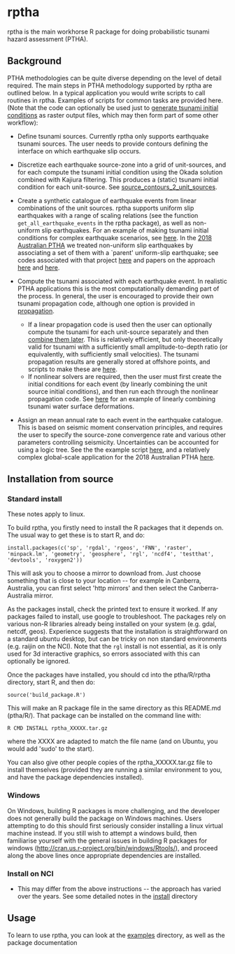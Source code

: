 rptha
=====

rptha is the main workhorse R package for doing probabilistic tsunami hazard
assessment (PTHA). 

Background
----------

PTHA methodologies can be quite diverse depending on the level of detail
required. The main steps in PTHA methodology supported by rptha are outlined
below. In a typical application you would write scripts to call routines in rptha.
Examples of scripts for common tasks are provided here. (Note that the code can
optionally be used just to [generate tsunami initial
conditions](examples/source_contours_2_unit_sources) as raster output files, which may
then form part of some other workflow):

* Define tsunami sources. Currently rptha only supports earthquake tsunami
sources. The user needs to provide contours defining the interface on
which earthquake slip occurs. 

* Discretize each earthquake source-zone into a grid of unit-sources, and
for each compute the tsunami initial condition using the Okada solution
combined with Kajiura filtering. This produces a (static) tsunami initial
condition for each unit-source. See [source_contours_2_unit_sources](examples/source_contours_2_unit_sources).

* Create a synthetic catalogue of earthquake events from linear
combinations of the unit sources. rptha supports uniform slip
earthquakes with a range of scaling relations (see the function
`get_all_earthquake_events` in the rptha package), as well as non-uniform slip earthquakes. 
For an example of making tsunami initial conditions for complex earthquake
scenarios, see
[here](examples/combine_tsunami_sources/combine_tsunami_sources.R). In the
[2018 Australian PTHA](http://dx.doi.org/10.11636/Record.2018.041) we treated
non-uniform slip earthquakes by associating a set of them with a `parent'
uniform-slip earthquake; see codes associated with that project
[here](examples/austptha_template) and papers on the approach
[here](https://link.springer.com/article/10.1007/s00024-019-02299-w) and
[here](https://doi.org/10.1093/gji/ggz260).

* Compute the tsunami associated with each earthquake event. In
realistic PTHA applications this is the most computationally demanding part of
the process. In general, the user is encouraged to provide their own
tsunami propagation code, although one option is provided in [propagation](../propagation).
  * If a linear propagation code is used then the user can optionally compute
the tsunami for each unit-source separately and then [combine them
later](examples/austptha_template/SOURCE_ZONES/TEMPLATE/TSUNAMI_EVENTS). This is relatively
efficient, but only theoretically valid for tsunami with a sufficiently small
amplitude-to-depth ratio (or equivalently, with sufficiently small velocities).
The tsunami propagation results are generally stored at offshore points, and
scripts to make these are [here](examples/make_hazard_points).
  * If nonlinear solvers are required, then the user must first create the 
initial conditions for each event (by linearly combining the unit source
initial conditions), and then run each through the nonlinear propagation code. 
See [here](examples/combine_tsunami_sources/combine_tsunami_sources.R) for an example
of linearly combining tsunami water surface deformations.

* Assign an mean annual rate to each event in the earthquake catalogue. This
is based on seismic moment conservation principles, and requires the user to
specify the source-zone convergence rate and various other parameters
controlling seismicity. Uncertainties can be accounted for using a logic tree.
See the the example script [here](examples/event_rates/single_source_rate_computation.R),
and a relatively complex global-scale application for the 2018 Australian PTHA
[here](examples/austptha_template/EVENT_RATES).


Installation from source
------------------------

### Standard install

These notes apply to linux. 

To build rptha, you firstly need to install the R packages that it depends on.
The usual way to get these is to start R, and do:

    install.packages(c('sp', 'rgdal', 'rgeos', 'FNN', 'raster', 'minpack.lm', 'geometry', 'geosphere', 'rgl', 'ncdf4', 'testthat', 'devtools', 'roxygen2'))

This will ask you to choose a mirror to download from. Just choose something that
is close to your location -- for example in Canberra, Australia, you can first select
'http mirrors' and then select the Canberra-Australia mirror. 

As the packages install, check the printed text to ensure it worked. If any packages
failed to install, use google to troubleshoot. The packages rely on various non-R
libraries already being installed on your system (e.g. gdal, netcdf, geos).
Experience suggests that the installation is straightforward on a standard
ubuntu desktop, but can be tricky on non standard environments (e.g. raijin on
the NCI). Note that the `rgl` install is not essential, as it is only used for
3d interactive graphics, so errors associated with this can optionally be
ignored.

Once the packages have installed, you should cd into the ptha/R/rptha directory, start
R, and then do:

    source('build_package.R')

This will make an R package file in the same directory as this README.md
(ptha/R/). That package can be installed on the command line with:

    R CMD INSTALL rptha_XXXXX.tar.gz

where the XXXX are adapted to match the file name (and on Ubuntu, you would add
'sudo' to the start). 

You can also give other people copies of the rptha_XXXXX.tar.gz file to install
themselves (provided they are running a similar environment to you, and have
the package dependencies installed).

### Windows 

On Windows, building R packages is more challenging, and the developer does not 
generally build the package on Windows machines. Users attempting to do this
should first seriously consider installing a linux virtual machine instead. If 
you still wish to attempt a windows build, then familiarise yourself with the
general issues in building R packages for windows
(http://cran.us.r-project.org/bin/windows/Rtools/), and proceed along the above
lines once appropriate dependencies are installed.

### Install on NCI

* This may differ from the above instructions -- the approach has varied over
  the years. See some detailed notes in the [install](install) directory


Usage
-----
To learn to use rptha, you can look at the [examples](examples) directory, as
well as the package documentation



